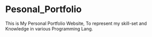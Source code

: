 # Pesonal_Portfolio
This is My Personal Portfolio Website, To represent my skill-set and Knowledge in various Programming Lang.
